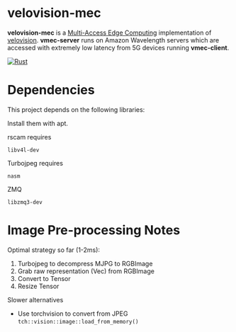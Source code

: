 # velovision-mec

**velovision-mec** is a [Multi-Access Edge Computing](https://portal.etsi.org/Portals/0/TBpages/MEC/Docs/Mobile-edge_Computing_-_Introductory_Technical_White_Paper_V1%2018-09-14.pdf) implementation of [velovision](https://github.com/hydoai/velovision). **vmec-server** runs on Amazon Wavelength servers which are accessed with extremely low latency from 5G devices running **vmec-client**.


[![Rust](https://github.com/tensorturtle/waverust-client/actions/workflows/rust.yml/badge.svg?branch=main)](https://github.com/tensorturtle/waverust-client/actions/workflows/rust.yml)

# Dependencies

This project depends on the following libraries:

Install them with apt.

rscam requires

```
libv4l-dev
```

Turbojpeg requires
```
nasm
```

ZMQ
```
libzmq3-dev
```

# Image Pre-processing Notes

Optimal strategy so far (1-2ms):

1. Turbojpeg to decompress MJPG to RGBImage
2. Grab raw representation (Vec<u8>) from RGBImage
3. Convert to Tensor
4. Resize Tensor

Slower alternatives

+ Use torchvision to convert from JPEG `tch::vision::image::load_from_memory()`

